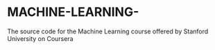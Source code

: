# MACHINE-LEARNING-
The source code for the Machine Learning course offered by Stanford University on Coursera
